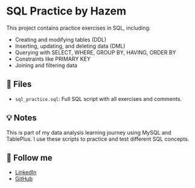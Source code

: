 
# SQL Practice by Hazem

This project contains practice exercises in SQL, including:

- Creating and modifying tables (DDL)
- Inserting, updating, and deleting data (DML)
- Querying with SELECT, WHERE, GROUP BY, HAVING, ORDER BY
- Constraints like PRIMARY KEY
- Joining and filtering data

## 📁 Files

- `sql_practice.sql`: Full SQL script with all exercises and comments.

## 💡 Notes

This is part of my data analysis learning journey using MySQL and TablePlus. I use these scripts to practice and test different SQL concepts.

## 🔗 Follow me

- [LinkedIn](https://www.linkedin.com)
- [GitHub](https://github.com)

